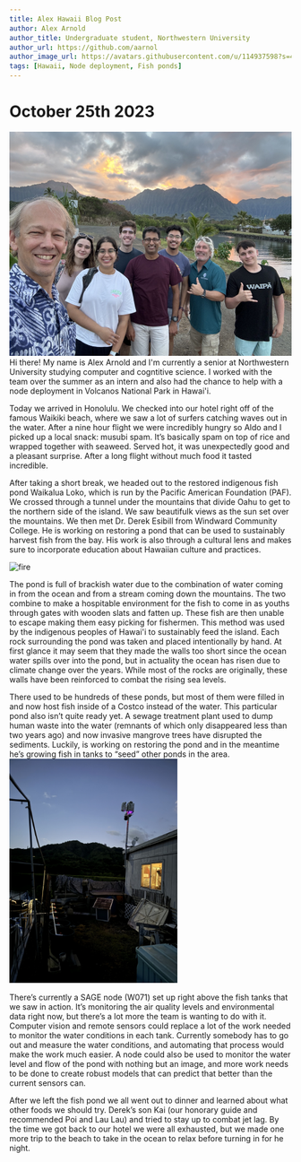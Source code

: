 ```yaml
---
title: Alex Hawaii Blog Post
author: Alex Arnold
author_title: Undergraduate student, Northwestern University
author_url: https://github.com/aarnol
author_image_url: https://avatars.githubusercontent.com/u/114937598?s=400&u=3cc10cf57e285dd0d8b32dae2646dc6ae71ff14b&v=4
tags: [Hawaii, Node deployment, Fish ponds]
---
```


# October 25th 2023
<img src="./img/hawaii-october-2023/group.jpg" alt="fire" height="400"/>
Hi there! My name is Alex Arnold and I'm currently a senior at Northwestern University studying computer and cogntitive science. I worked with the team over the summer as an intern and also had the chance to help with a node deployment in Volcanos National Park in Hawai'i. 

Today we arrived in Honolulu. We checked into our hotel right off of the famous Waikiki beach, where we saw a lot of surfers catching waves out in the water. After a nine hour flight we were incredibly hungry so Aldo and I picked up a local snack: musubi spam. It’s basically spam on top of rice and wrapped together with seaweed. Served hot, it was unexpectedly good and a pleasant surprise. After a long flight without much food it tasted incredible.

After taking a short break, we headed out to the restored indigenous fish pond Waikalua Loko, which is run by the Pacific American Foundation (PAF). We crossed through a tunnel under the mountains that divide Oahu to get to the northern side of the island. We saw beautifulk views as the sun set over the mountains. We then met Dr. Derek Esibill from Windward Community College. He is working on restoring a pond that can be used to sustainably harvest fish from the bay. His work is also through a cultural lens and makes sure to incorporate education about Hawaiian culture and practices.

<img src="./img/hawaii-october-2023/fire.jpg" alt="fire" height="400"/>

The pond is full of brackish water due to the combination of water coming in from the ocean and from a stream coming down the mountains. The two combine to make a hospitable environment for the fish to come in as youths through gates with wooden slats and fatten up. These fish are then unable to escape making them easy picking for fishermen. This method was used by the indigenous peoples of Hawai'i to sustainably feed the island. Each rock surrounding the pond was taken and placed intentionally by hand. At first glance it may seem that they made the walls too short since the ocean water spills over into the pond, but in actuality the ocean has risen due to climate change over the years. While most of the rocks are originally, these walls have been reinforced to combat the rising sea levels.

There used to be hundreds of these ponds, but most of them were filled in and now host fish inside of a Costco instead of the water. This particular pond also isn’t quite ready yet. A sewage treatment plant used to dump human waste into the water (remnants of which only disappeared less than two years ago) and now invasive mangrove trees have disrupted the sediments. Luckily, is working on restoring the pond and in the meantime he’s growing fish in tanks to “seed” other ponds in the area.
<img src="./img/hawaii-october-2023/node.jpg" alt="fire" height="400"/>

There’s currently a SAGE node (W071) set up right above the fish tanks that we saw in action. It’s monitoring the air quality levels and environmental data right now, but there’s a lot more the team is wanting to do with it. Computer vision and remote sensors could replace a lot of the work needed to monitor the water conditions in each tank. Currently somebody has to go out and measure the water conditions, and automating that process would make the work much easier. A node could also be used to monitor the water level and flow of the pond with nothing but an image, and more work needs to be done to create robust models that can predict that better than the current sensors can.

After we left the fish pond we all went out to dinner and learned about what other foods we should try. Derek’s son Kai (our honorary guide and recommended Poi and Lau Lau) and tried to stay up to combat jet lag. By the time we got back to our hotel we were all exhausted, but we made one more trip to the beach to take in the ocean to relax before turning in for he night.
